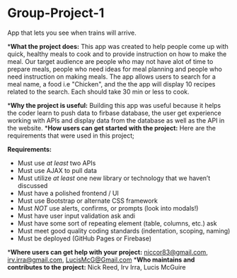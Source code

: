 # Group-Project-1
App that lets you see when trains will arrive.

*__What the project does:__ This app was created to help people come up with quick, healthy meals to cook and to provide instruction on how to make the meal. Our target audience are people who may not have alot of time to prepare meals, people who need ideas for meal planning and people who need instruction on making meals. The app allows users to search for a meal name, a food i.e "Chicken", and the the app will display 10 recipes related to the search. Each should take 30 min or less to cook. 

*__Why the project is useful:__ Building this app was useful because it helps the coder learn to push data to firbase database, the user get experience working with APIs and display data from the database as well as the API in the website. 
*__How users can get started with the project:__   Here are the requirements that were used in this project; 

**Requirements:**
* Must use _at least_ two APIs
* Must use AJAX to pull data
* Must utilize _at least_ one new library or technology that we haven’t discussed
* Must have a polished frontend / UI
* Must use Bootstrap or alternate CSS framework
* Must _NOT_ use alerts, confirms, or prompts (look into modals!)
* Must have user input validation ask andi 
* Must have some sort of repeating element (table, columns, etc.) ask 
* Must meet good quality coding standards (indentation, scoping, naming)
* Must be deployed (GitHub Pages or Firebase)

*__Where users can get help with your project:__ niccor83@gmail.com, irv.irra@gmail.com, LucisMcG@Gmail.com
*__Who maintains and contributes to the project:__ Nick Reed, Irv Irra, Lucis McGuire